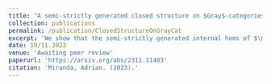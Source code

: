 ```yaml
---
title: "A semi-strictly generated closed structure on $Gray$-categories"
collection: publications
permalink: /publication/ClosedStructureOnGrayCat
excerpt: 'We show that the semi-strictly generated internal homs of $\mathbf{Gray}$-categories defined in a previous paper underlie a closed structure on the category $\mathbf{Gray}$-$\mathbf{Cat}$ of $\mathbf{Gray}$-categories and $\mathbf{Gray}$-functors. The morphisms of the internal hom are composites of those trinatural transformations which satisfy the unit and composition conditions for pseudonatural transformations on the nose rather than up to an invertible $3$-cell. Such trinatural transformations leverage three-dimensional strictification while overcoming the challenges posed by failure of middle four interchange to hold in $\mathbf{Gray}$-categories. As a result we obtain a closed structure that is only partially monoidal with respect to the Crans monoidal structure. As a corollary we obtain a slight strengthening of strictification results for braided monoidal bicategories, which will be improved further in a forthcoming paper.'
date: 19/11.2023
venue: 'Awaiting peer review'
paperurl: 'https://arxiv.org/abs/2311.11403'
citation: 'Miranda, Adrian. (2023).'
---
```

